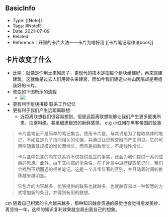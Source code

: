 

## BasicInfo
-  Type: [[Note]]
- Tags:  #NoteR  
- Date: 2021-07-09 
- Related: 
- Reference：开智的卡片大法——卡片为啥好用 [[卡片笔记写作法book]] 

## 卡片改变了什么
- 比喻：就像是你用土来砌房子，更现代的技术是把每个组块组建好，再来搭建建筑。这就像是过去人们用砖头来建房，而如今我们建造火神山医院却是用组装好的卡片。
- 改变如下图所示的流程
	- ![](https://image-upload-1307521651.cos.ap-nanjing.myqcloud.com/picture_upload/Pasted%20image%2020210110234040.png)
- 更有利于组块拼接 联系工作记忆
- 更有利于我们产生远距离联想
	- 近距离联想我们很容易想到，但是远距离联想能够让我们产生更多匪夷所思，拍案叫绝，甚至细思极恐的新鲜感觉。 e.g 小红帽在黑客帝国的故事

> 卡片盒笔记不是简单的笔记集合。使用卡片盒，与其说是为了提取具体的笔记，不如说是为了指向相关的论据，并通过让思想交融而产生洞见。它的可用性随着其规模的增长而增长，而且是指数增长，不是线性增长。
> 
> 卡片盒中包含的内在联系将不仅提供孤立的事实，还会为我们提供一系列成熟的思想。此外，由于其内部的复杂性，在卡片盒中进行提取笔记时，我们会找到不期而遇的相关笔记。这是一个非常显著的区别，并且随着时间的推移越来越明显。
> 
> 它包含的内容越多，能够提供的联系也就越多，也就越容易以一种智慧的方式增加新的条目，并得到有用的联想。

cm 随着自己积累的卡片越来越多，那种知识融会贯通的感觉也会觉得愈发美妙，再坚持一年，这样的知识复利效果就会超出我自己的想象。